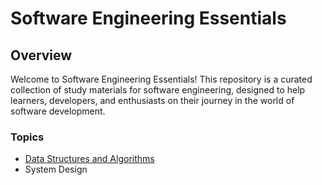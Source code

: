 # Software Engineering Essentials

## Overview

Welcome to Software Engineering Essentials! This repository is a curated collection of study materials for software engineering, designed to help learners, developers, and enthusiasts on their journey in the world of software development.

### Topics
* [Data Structures and Algorithms](dsa.md)
* System Design
